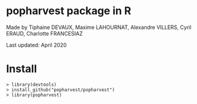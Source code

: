 <h1> popharvest package in R</h1>


Made by Tiphaine DEVAUX, Maxime LAHOURNAT, Alexandre VILLERS, Cyril ERAUD, Charlotte FRANCESIAZ


Last updated: April 2020


# Install

```{r eval = FALSE}
> library(devtools)
> install_github("popharvest/popharvest")
> library(popharvest)
```

